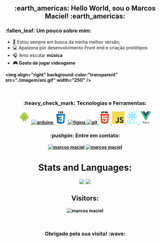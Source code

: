 <h2 align="center"> :earth_americas: Hello World, sou o Marcos Maciel! :earth_americas:</h2>

<div display="flex">

<h3> :fallen_leaf: Um pouco sobre mim: </h3>

<ul>
<li> 🚀 Estou sempre em busca da minha melhor versão;</li>
<li> 💻 Apaixona por desenvolvimento Front end e criação protótipos</li>
<li> 🎧 Amo escutar <strong>música</strong</li> <li> 🎮 Gosto de jogar <strong>videogame</strong></li>
</ul>

<img  align="right" background-color:"transparent" src="./imagem/ani.gif" width="250" />

</div>

<br>
<h3 align="center"> :heavy_check_mark: Tecnologias e Ferramentas: </h3>
<p align="center">
<a href="https://developer.android.com" target="_blank" rel="noreferrer"> <img
src="https://raw.githubusercontent.com/devicons/devicon/master/icons/android/android-original-wordmark.svg"
alt="android" width="40" height="40" />
</a>
<a href="https://www.arduino.cc/" target="_blank" rel="noreferrer"> <img
src="https://cdn.worldvectorlogo.com/logos/arduino-1.svg" alt="arduino" width="40" height="40" />
</a>
<a href="https://www.w3schools.com/css/" target="_blank" rel="noreferrer"> <img
src="https://raw.githubusercontent.com/devicons/devicon/master/icons/css3/css3-original-wordmark.svg"
alt="css3" width="40" height="40" />
</a>
<a href="https://www.figma.com/" target="_blank" rel="noreferrer"> <img
src="https://www.vectorlogo.zone/logos/figma/figma-icon.svg" alt="figma" width="40" height="40" />
</a>
<a href="https://git-scm.com/" target="_blank" rel="noreferrer"> <img
src="https://www.vectorlogo.zone/logos/git-scm/git-scm-icon.svg" alt="git" width="40" height="40" />
</a>
<a href="https://www.w3.org/html/" target="_blank" rel="noreferrer"> <img
src="https://raw.githubusercontent.com/devicons/devicon/master/icons/html5/html5-original-wordmark.svg"
alt="html5" width="40" height="40" />
</a>
<a href="https://developer.mozilla.org/en-US/docs/Web/JavaScript" target="_blank" rel="noreferrer"> <img
src="https://raw.githubusercontent.com/devicons/devicon/master/icons/javascript/javascript-original.svg"
alt="javascript" width="40" height="40" />
</a>
<a href="https://reactjs.org/" target="_blank" rel="noreferrer"> <img
src="https://raw.githubusercontent.com/devicons/devicon/master/icons/react/react-original-wordmark.svg"
alt="react" width="40" height="40" />
</a>
<a href="https://vuejs.org/" target="_blank" rel="noreferrer"> <img
src="https://raw.githubusercontent.com/devicons/devicon/master/icons/vuejs/vuejs-original-wordmark.svg"
alt="vuejs" width="40" height="40" /> </a> </p>

<h3 align="center"> :pushpin: Entre em contato: </h3>
<div align="center">
<a href="mailto:markomaciell@gmail.com" target="blank"><img align="center"
src="https://upload.wikimedia.org/wikipedia/commons/7/7e/Gmail_icon_%282020%29.svg" alt="marcos maciel"
height="30" width="40" /></a>
<a href="https://www.linkedin.com/in/markomaciell/" target="blank"><img align="center"
src="https://raw.githubusercontent.com/rahuldkjain/github-profile-readme-generator/master/src/images/icons/Social/linked-in-alt.svg"
alt="marcos maciel" height="30" width="40" /></a>


<h1 align="center">Stats and Languages:</h1>
<div display="flex" align="center">
<img margin="1rem" height="150em"
src="https://github-readme-stats.vercel.app/api?username=Marcos26-tech&show_icons=true&theme=dracula" />
<img margin="1rem" height="150em"
src="https://github-readme-stats.vercel.app/api/top-langs/?username=Marcos26-tech&layout=compact&theme=dracula" />
<div />

## Visitors:
<p align="center"> <img
src="https://komarev.com/ghpvc/?username=Marcos26-tech&label=Profile%20views&color=0e75b6&style=flat"
alt="marcos maciel" /> </p>

<br>
<h3 align="center"> Obrigado pela sua visita! :wave: </h3>
</div>
</div>
